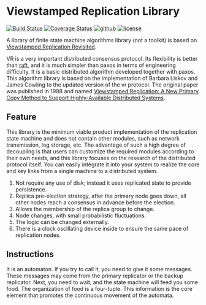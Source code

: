 # Viewstamped Replication Library

[![Build Status](https://github.com/open-rsm/vr/workflows/CI/badge.svg)](https://github.com/open-rsm/vr/actions)
[![Coverage Status](https://coveralls.io/repos/github/open-rsm/vr/badge.svg?branch=main)](https://coveralls.io/github/open-rsm/vr?branch=main)
[![github](https://img.shields.io/badge/status-experiment-brightgreen.svg)](https://github.com/open-rsm/vr)
[![license](https://img.shields.io/badge/license-Apache2-orange.svg?style=flat)](https://github.com/open-rsm/vr/blob/main/LICENSE)

[Viewstamped Replication Revisited]: https://dspace.mit.edu/bitstream/handle/1721.1/71763/MIT-CSAIL-TR-2012-021.pdf?sequence=1
[Viewstamped Replication]: https://
[raft]: https://raft.github.io/raft.pdf
A library of finite state machine algorithms library (not a toolkit) is based on [Viewstamped Replication Revisited][Viewstamped Replication Revisited].

VR is a very important distributed consensus protocol. Its flexibility is better than [raft][raft], and it is much simpler than paxos in terms of engineering difficulty. It is a basic distributed algorithm developed together with paxos. This algorithm library is based on the implementation of Barbara Liskov and James Cowling to the updated version of the vr protocol. The original paper was published in 1988 and named [Viewstamped Replication: A New Primary Copy Method to Support Highly-Available Distributed Systems][Viewstamped Replication].

## Feature
This library is the minimum viable product implementation of the replication state machine and does not contain other modules, such as network transmission, log storage, etc. The advantage of such a high degree of decoupling is that users can customize the required modules according to their own needs, and this library focuses on the research of the distributed protocol itself. You can easily integrate it into your system to realize the core and key links from a single machine to a distributed system.
1. Not require any use of disk; instead it uses replicated state to provide persistence.
2. Replica pre-election strategy, after the primary node goes down, all other nodes reach a consensus in advance before the election.
3. Allows the membership of the replica group to change.
4. Node changes, with small probabilistic fluctuations.
5. The logic can be changed externally.
6. There is a clock oscillating device inside to ensure the same pace of replication nodes.

## Instructions
It is an automaton. If you try to call it, you need to give it some messages. These messages may come from the primary replicator or the backup replicator. Next, you need to wait, and the state machine will feed you some food. The organization of food is a four-tuple. This information is the core element that promotes the continuous movement of the automata.
